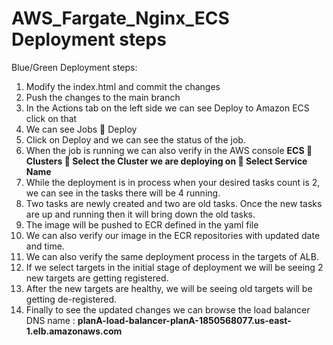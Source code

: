 # AWS_Fargate_Nginx_ECS Deployment steps
Blue/Green Deployment steps:
1.	Modify the index.html and commit the changes
2.	Push the changes to the main branch
3.	In the Actions tab on the left side we can see Deploy to Amazon ECS click on that
4.	We can see Jobs  Deploy
5.	Click on Deploy and we can see the status of the job.
6.	When the job is running we can also verify in the AWS console
    **ECS  Clusters  Select the Cluster we are deploying on  Select Service Name**
7.	While the deployment is in process when your desired tasks count is 2, we can see in the tasks there will be 4 running.
8.	Two tasks are newly created and two are old tasks. Once the new tasks are up and running then it will bring down the old tasks.
9.	The image will be pushed to ECR defined in the yaml file
10.	We can also verify our image in the ECR repositories with updated date and time.
11.	We can also verify the same deployment process in the targets of ALB. 
12.	If we select targets in the initial stage of deployment we will be seeing 2 new targets are getting registered.
13.	After the new targets are healthy, we will be seeing old targets will be getting de-registered.
14.	Finally to see the updated changes we can browse the load balancer DNS name :
        **planA-load-balancer-planA-1850568077.us-east-1.elb.amazonaws.com** 

